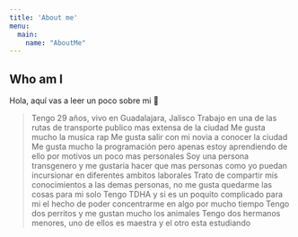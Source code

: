 ```yaml
---
title: 'About me'
menu:
  main:
    name: "AboutMe"
---
```


## Who am I

Hola, aquí vas a leer un poco sobre mi 🤩

> Tengo 29 años, vivo en Guadalajara, Jalisco
> Trabajo en una de las rutas de transporte publico mas extensa de la ciudad
> Me gusta mucho la musica rap 
> Me gusta salir con mi novia a conocer la ciudad 
> Me gusta mucho la programación pero apenas estoy aprendiendo de ello por motivos un poco mas personales
> Soy una persona transgenero y me gustaria hacer que mas personas como yo puedan incursionar en diferentes ambitos laborales
> Trato de compartir mis conocimientos a las demas personas, no me gusta quedarme las cosas para mi solo
> Tengo TDHA y si es un poquito complicado para mi el hecho de poder concentrarme en algo por mucho tiempo 
> Tengo dos perritos y me gustan mucho los animales 
> Tengo dos hermanos menores, uno de ellos es maestra y el otro esta estudiando 

